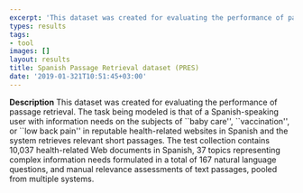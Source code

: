 ```yaml
---
excerpt: 'This dataset was created for evaluating the performance of passage retrieval'
types: results
tags:
- tool
images: []
layout: results
title: Spanish Passage Retrieval dataset (PRES)
date: '2019-01-321T10:51:45+03:00'
---
```

<p>
<b>Description</b>
This dataset was created for evaluating the performance of passage retrieval. The task being modeled is that of a Spanish-speaking user with information needs on the subjects of ``baby care'', ``vaccination'', or ``low back pain'' in reputable health-related websites in Spanish and the system retrieves relevant short passages. 
The test collection contains 10,037 health-related Web documents in Spanish, 37 topics representing complex information needs formulated in a total of 167 natural language questions, and manual relevance assessments of text passages, pooled from multiple systems. 
</p>
<p>&nbsp;</p>
